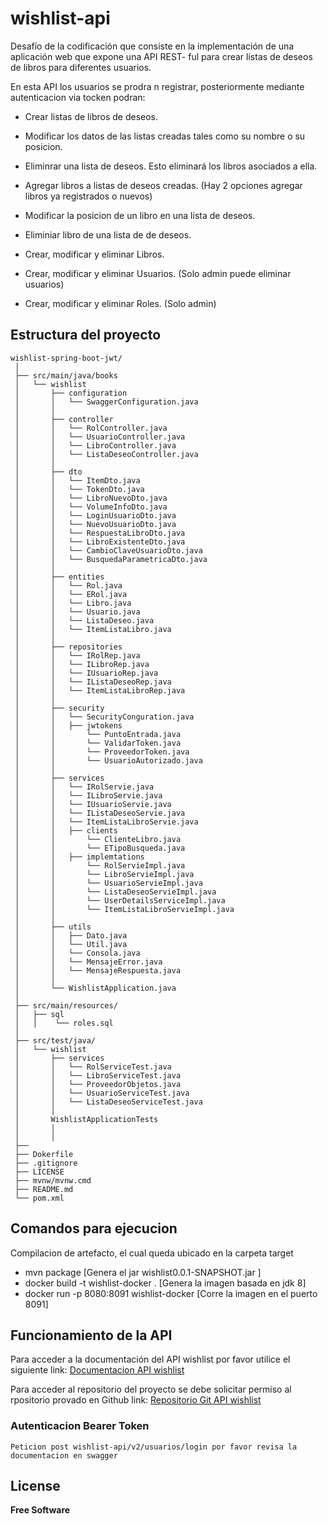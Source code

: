 # wishlist-api
Desafío de la codificación que consiste en la implementación de una aplicación web que expone una API REST- ful para crear listas de deseos de libros para diferentes usuarios.

En esta API los usuarios se prodra n registrar, posteriormente mediante autenticacion via tocken podran:
- Crear listas de libros de deseos.
- Modificar los datos de las listas creadas tales como su nombre o su posicion.
- Eliminrar una lista de deseos. Esto eliminará los libros asociados a ella.
- Agregar libros a listas de deseos creadas. (Hay 2 opciones agregar libros ya registrados o nuevos)
- Modificar la posicion de un libro en una lista de deseos.
- Eliminiar libro de una lista de de deseos.

- Crear, modificar y eliminar Libros.
- Crear, modificar y eliminar Usuarios. (Solo admin puede eliminar usuarios)
- Crear, modificar y eliminar Roles. (Solo admin)

## Estructura del proyecto
```
wishlist-spring-boot-jwt/
 │
 ├── src/main/java/books
 │   └── wishlist
 │       ├── configuration
 │       │   └── SwaggerConfiguration.java
 │       │
 │       ├── controller
 │       │   └── RolController.java
 │       │   └── UsuarioController.java
 │       │   └── LibroController.java
 │       │   └── ListaDeseoController.java
 │       │
 │       ├── dto
 │       │   └── ItemDto.java
 │       │   └── TokenDto.java
 │       │   └── LibroNuevoDto.java
 │       │   └── VolumeInfoDto.java
 │       │   └── LoginUsuarioDto.java
 │       │   └── NuevoUsuarioDto.java
 │       │   └── RespuestaLibroDto.java
 │       │   └── LibroExistenteDto.java
 │       │   └── CambioClaveUsuarioDto.java
 │       │   └── BusquedaParametricaDto.java
 │       │
 │       ├── entities
 │       │   └── Rol.java
 │       │   └── ERol.java
 │       │   └── Libro.java
 │       │   └── Usuario.java
 │       │   └── ListaDeseo.java
 │       │   └── ItemListaLibro.java
 │       │
 │       ├── repositories
 │       │   └── IRolRep.java
 │       │   └── ILibroRep.java
 │       │   └── IUsuarioRep.java
 │       │   └── IListaDeseoRep.java
 │       │   └── ItemListaLibroRep.java
 │       │
 │       ├── security
 │       │   └── SecurityConguration.java
 │       │   ├── jwtokens
 │       │       └── PuntoEntrada.java
 │       │       └── ValidarToken.java
 │       │       └── ProveedorToken.java
 │       │       └── UsuarioAutorizado.java 
 │       │
 │       ├── services
 │       │   └── IRolServie.java
 │       │   └── ILibroServie.java
 │       │   └── IUsuarioServie.java
 │       │   └── IListaDeseoServie.java
 │       │   └── ItemListaLibroServie.java
 │       │   ├── clients
 │       │       └── ClienteLibro.java
 │       │       └── ETipoBusqueda.java
 │       │   ├── implemtations
 │       │       └── RolServieImpl.java
 │       │       └── LibroServieImpl.java
 │       │       └── UsuarioServieImpl.java
 │       │       └── ListaDeseoServieImpl.java
 │       │       └── UserDetailsServiceImpl.java
 │       │       └── ItemListaLibroServieImpl.java
 │       │
 │       ├── utils
 │       │   ├── Dato.java
 │       │   └── Util.java
 │       │   └── Consola.java
 │       │   └── MensajeError.java
 │       │   └── MensajeRespuesta.java 
 │       │
 │       └── WishlistApplication.java
 │
 ├── src/main/resources/
 │   ├── sql
 │   │    └── roles.sql
 │
 ├── src/test/java/
 │   └── wishlist
 │       ├── services
 │       │   └── RolServiceTest.java
 │       │   └── LibroServiceTest.java
 │       │   └── ProveedorObjetos.java
 │       │   └── UsuarioServiceTest.java
 │       │   └── ListaDeseoServiceTest.java
 │       │   
 │       WishlistApplicationTests
 │       │   
 │       │   
 ├──
 ├── Dokerfile
 ├── .gitignore
 ├── LICENSE
 ├── mvnw/mvnw.cmd
 ├── README.md
 └── pom.xml
```

## Comandos para ejecucion
Compilacion de artefacto, el cual queda ubicado en la carpeta target
- mvn package     [Genera el jar wishlist0.0.1-SNAPSHOT.jar ]
- docker build -t wishlist-docker .  [Genera la imagen basada en jdk 8]
- docker run -p 8080:8091 wishlist-docker [Corre la imagen en el puerto 8091]

## Funcionamiento de la API
Para acceder a la documentación del API wishlist por favor utilice el siguiente link: 
<a href="https://wishlist-api-meli.herokuapp.com/wishlist-api/v2/swagger-ui.html">Documentacion API wishlist</a>

Para acceder al repositorio del proyecto se debe solicitar permiso al rpositorio provado en Github link: 
<a href="https://github.com/Jaiderson/wishlist">Repositorio Git API wishlist</a>

### Autenticacion Bearer Token
``` Peticion post wishlist-api/v2/usuarios/login por favor revisa la documentacion en swagger ``` 

## License

**Free Software**
